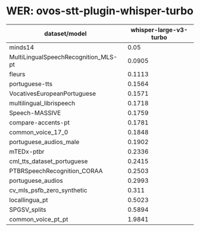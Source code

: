 
# WER: ovos-stt-plugin-whisper-turbo
|dataset/model|whisper-large-v3-turbo|
|-|-|
| minds14 | 0.05 |
| MultiLingualSpeechRecognition_MLS-pt | 0.0905 |
| fleurs | 0.1113 |
| portuguese-tts | 0.1564 |
| VocativesEuropeanPortuguese | 0.1571 |
| multilingual_librispeech | 0.1718 |
| Speech-MASSIVE | 0.1759 |
| compare-accents-pt | 0.1781 |
| common_voice_17_0 | 0.1848 |
| portuguese_audios_male | 0.1902 |
| mTEDx-ptbr | 0.2336 |
| cml_tts_dataset_portuguese | 0.2415 |
| PTBRSpeechRecognition_CORAA | 0.2503 |
| portuguese_audios | 0.2993 |
| cv_mls_psfb_zero_synthetic | 0.311 |
| locallingua_pt | 0.5023 |
| SPGSV_splits | 0.5894 |
| common_voice_pt_pt | 1.9841 |